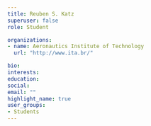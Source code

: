 ```yaml
---
title: Reuben S. Katz
superuser: false
role: Student

organizations:
- name: Aeronautics Institute of Technology
  url: "http://www.ita.br/"

bio:
interests:
education:
social:
email: ""
highlight_name: true
user_groups:
- Students
---
```

